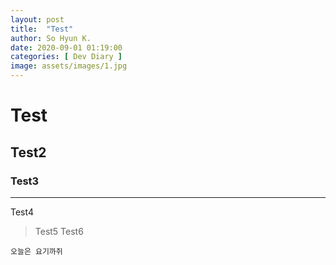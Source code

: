 ```yaml
---
layout: post
title:  "Test"
author: So Hyun K.
date: 2020-09-01 01:19:00
categories: [ Dev Diary ]
image: assets/images/1.jpg
---
```


# Test
## Test2
### Test3
<hr>
Test4

> Test5
> Test6

<code>오늘은 요기까쥐</code>
